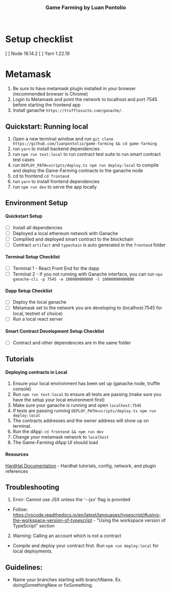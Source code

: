 <!-- Ghost Brand -->
<br />
<p align="center">
<h3 align="center">Game Farming by Luan Pontolio</h3>

<p align="center">
    <br />
</p>

</p>

# Setup checklist

[ ] Node 16.14.2
[ ] Yarn 1.22.19
# Metamask

1. Be sure to have metamask plugin installed in your browser (recommended browser is Chrome)
2. Login to Metamask and point the network to localhost and port 7545 before starting the frontend app
3. Install ganache `https://trufflesuite.com/ganache/`.

## Quickstart: Running local

1. Open a new terminal window and run `git clone https://github.com/luanpontolio/game-farming && cd game-farming`
2. run `yarn` to install backend dependencies
3. run `npm run test:local` to run contract test suite to run smart contract test cases
4. run `DEPLOY_PATH=scripts/deploy.ts npm run deploy:local` to compile and deploy the Game-Farming contracts to the ganache node
5. cd to frontend `cd frontend`
6. run `yarn` to install frontend dependencies
7. run `npm run dev` to serve the app locally

## Environment Setup

#### Quickstart Setup

- [ ] Install all dependencies
- [ ] Deployed a local ethereum network with Ganache
- [ ] Compliled and deployed smart contract to the blockchain
- [ ] Contract `artifact` and `typechain` is auto generated in the `frontend` folder

#### Terminal Setup Checklist

- [ ] Terminal 1 - React Front End for the dapp
- [ ] Terminal 2 - If you not running with Ganache interface, you can run `npx ganache-cli -p 7545 -e 100000000000 -l 10000000000000`

#### Dapp Setup Checklist

- [ ] Deploy the local ganache
- [ ] Metamask set to the network you are developing to (localhost:7545 for local, testnet of choice)
- [ ] Run a local react server

#### Smart Contract Development Setup Checklist

- [ ] Contract and other dependencies are in the same folder

## Tutorials

#### Deploying contracts in Local

1. Ensure your local environment has been set up (ganache node, truffle console)
2. Run `npm run test:local` to ensure all tests are passing (make sure you have the setup your local environment first)
3. Make sure your ganache is running and open `localhost:7545`
4. If tests are passing running `DEPLOY_PATH=scripts/deploy.ts npm run deploy:local`
5. The contracts addresses and the owner address will show up on terminal.
6. Run the dApp: `cd frontend && npm run dev`
7. Change your metamask network to `localhost`
8. The Game-Farming dApp UI should load
#### Resources

[HardHat Documentation](https://hardhat.org/getting-started/) - Hardhat tutorials, config, network, and plugin references

## Troubleshooting

1. Error: Cannot use JSX unless the '--jsx' flag is provided

- Follow: https://vscode.readthedocs.io/en/latest/languages/typescript/#using-the-workspace-version-of-typescript - "Using the workspace version of TypeScript" section

2. Warning: Calling an account which is not a contract

- Compile and deploy your contract first. Run `npm run deploy:local` for local deployments.

## Guidelines:

- Name your branches starting with branchName. Ex. doingSomethingNew or fixSomething.
